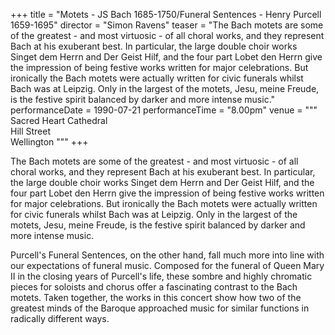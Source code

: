 +++
title = "Motets - JS Bach 1685-1750/Funeral Sentences - Henry Purcell 1659-1695"
director = "Simon Ravens"
teaser = "The Bach motets are some of the greatest - and most virtuosic - of all choral works, and they represent Bach at his exuberant best. In particular, the large double choir works Singet dem Herrn and Der Geist Hilf, and the four part Lobet den Herrn give the impression of being festive works written for major celebrations. But ironically the Bach motets were actually written for civic funerals whilst Bach was at Leipzig. Only in the largest of the motets, Jesu, meine Freude, is the festive spirit balanced by darker and more intense music."
performanceDate = 1990-07-21
performanceTime = "8.00pm"
venue = """
Sacred Heart Cathedral  
Hill Street  
Wellington
"""
+++

The Bach motets are some of the greatest - and most virtuosic - of all choral works, and they represent Bach at his exuberant best. In particular, the large double choir works Singet dem Herrn and Der Geist Hilf, and the four part Lobet den Herrn give the impression of being festive works written for major celebrations. But ironically the Bach motets were actually written for civic funerals whilst Bach was at Leipzig. Only in the largest of the motets, Jesu, meine Freude, is the festive spirit balanced by darker and more intense music.


Purcell's Funeral Sentences, on the other hand, fall much more into line with our expectations of funeral music. Composed for the funeral of Queen Mary II in the closing years of Purcell's life, these sombre and highly chromatic pieces for soloists and chorus offer a fascinating contrast to the Bach motets. Taken together, the works in this concert show how two of the greatest minds of the Baroque approached music for similar functions in radically different ways.
